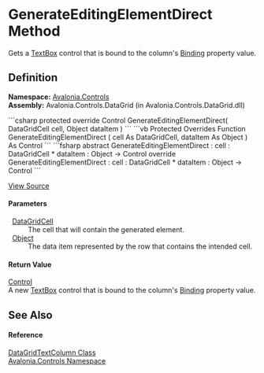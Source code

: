 # GenerateEditingElementDirect Method


Gets a <a href="T_Avalonia_Controls_TextBox">TextBox</a> control that is bound to the column's <a href="P_Avalonia_Controls_DataGridBoundColumn_Binding">Binding</a> property value.



## Definition
**Namespace:** <a href="N_Avalonia_Controls">Avalonia.Controls</a>  
**Assembly:** Avalonia.Controls.DataGrid (in Avalonia.Controls.DataGrid.dll)

<Tabs groupId="api-code-preview">
<TabItem value="csharp" label="C#">
```csharp
protected override Control GenerateEditingElementDirect(
	DataGridCell cell,
	Object dataItem
)
```
</TabItem>
<TabItem value="vb" label="VB">
```vb
Protected Overrides Function GenerateEditingElementDirect ( 
	cell As DataGridCell,
	dataItem As Object
) As Control
```
</TabItem>
<TabItem value="fsharp" label="F#">
```fsharp
abstract GenerateEditingElementDirect : 
        cell : DataGridCell * 
        dataItem : Object -> Control 
override GenerateEditingElementDirect : 
        cell : DataGridCell * 
        dataItem : Object -> Control 
```
</TabItem>
</Tabs>



<a href="https://github.com/AvaloniaUI/Avalonia/tree/master/src/Avalonia.Controls.DataGrid/DataGridTextColumn.cs#L167" title="View the source code">View Source</a>



#### Parameters
<dl><dt>  <a href="T_Avalonia_Controls_DataGridCell">DataGridCell</a></dt><dd>The cell that will contain the generated element.</dd><dt>  <a href="https://learn.microsoft.com/dotnet/api/system.object" target="_blank" rel="noopener noreferrer">Object</a></dt><dd>The data item represented by the row that contains the intended cell.</dd></dl>

#### Return Value
<a href="T_Avalonia_Controls_Control">Control</a>  
A new <a href="T_Avalonia_Controls_TextBox">TextBox</a> control that is bound to the column's <a href="P_Avalonia_Controls_DataGridBoundColumn_Binding">Binding</a> property value.

## See Also


#### Reference
<a href="T_Avalonia_Controls_DataGridTextColumn">DataGridTextColumn Class</a>  
<a href="N_Avalonia_Controls">Avalonia.Controls Namespace</a>  

